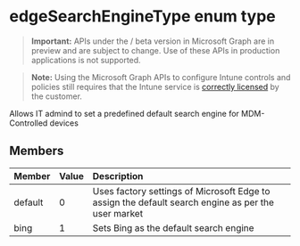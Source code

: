 ﻿# edgeSearchEngineType enum type

> **Important:** APIs under the / beta version in Microsoft Graph are in preview and are subject to change. Use of these APIs in production applications is not supported.

> **Note:** Using the Microsoft Graph APIs to configure Intune controls and policies still requires that the Intune service is [correctly licensed](https://go.microsoft.com/fwlink/?linkid=839381) by the customer.

Allows IT admind to set a predefined default search engine for MDM-Controlled devices
## Members
|Member|Value|Description|
|:---|:---|:---|
|default|0|Uses factory settings of Microsoft Edge to assign the default search engine as per the user market|
|bing|1|Sets Bing as the default search engine|



